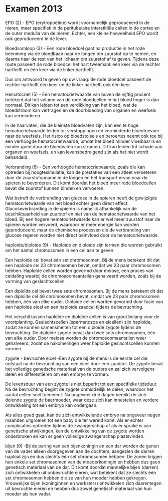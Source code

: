 # Examen 2013

EPO (2) - EPO (erytropoëtine) wordt voornamelijk geproduceerd in de nieren, meer specifiek in de peritubulaire interstitiële cellen in de cortex en de outer medulla van de nieren. Echter, een kleine hoeveelheid EPO wordt ook geproduceerd in de lever.

Bloedsomloop (3) - Een rode bloedcel gaat na productie in het rode beenmerg via de bloedbaan naar de longen om zuurstof op te nemen, en daarna naar de rest van het lichaam om zuurstof af te geven. Tijdens deze route passeert de rode bloedcel het hart tweemaal: één keer via de rechter harthelft en één keer via de linker harthelft.

Dus om antwoord te geven op uw vraag: de rode bloedcel passeert de rechter harthelft één keer en de linker harthelft ook één keer.

Hematocriet (5) - Een hematocrietwaarde van boven de vijftig procent betekent dat het volume van de rode bloedcellen in het bloed hoger is dan normaal. Dit kan leiden tot een verdikking van het bloed, wat de bloedstroom kan vertragen en de doorbloeding van organen en weefsels kan verminderen.

In de haarvaten, die de kleinste bloedvaten zijn, kan een te hoge hematocrietwaarde leiden tot verstoppingen en verminderde bloedtoevoer naar de weefsels. Het risico op bloedstolsels en beroertes neemt ook toe bij een verhoogde hematocrietwaarde, omdat het bloed minder vloeibaar is en minder goed door de bloedvaten kan stromen. Dit kan leiden tot schade aan organen en weefsels, en kan levensbedreigend zijn als het niet wordt behandeld.

Verbranding (6) - Een verhoogde hematocrietwaarde, zoals die kan optreden bij hoogtesimulatie, kan de prestaties van een atleet verbeteren door de zuurstofopname in de longen en het transport ervan naar de spieren te bevorderen. Dit komt doordat het bloed meer rode bloedcellen bevat die zuurstof kunnen binden en vervoeren.

Wat betreft de verbranding van glucose in de spieren heeft de gewijzigde hematocrietwaarde van het bloed echter geen direct effect. Glucoseverbranding in de spieren is namelijk afhankelijk van de beschikbaarheid van zuurstof en niet van de hematocrietwaarde van het bloed. Bij een hogere hematocrietwaarde kan er wel meer zuurstof naar de spieren worden vervoerd, waardoor er meer energie kan worden geproduceerd, maar de chemische processen die de verbranding van glucose regelen worden niet direct beïnvloed door de hematocrietwaarde.

haploide/diploide (9) - Haploïde en diploïde zijn termen die worden gebruikt om het aantal chromosomen in een cel aan te geven.

Een haploïde cel bevat één set chromosomen. Bij de mens betekent dit dat een haploïde cel 23 chromosomen bevat, omdat we 23 paar chromosomen hebben. Haploïde cellen worden gevormd door meiose, een proces van celdeling waarbij de chromosoomaantallen gehalveerd worden, zoals bij de vorming van geslachtscellen.

Een diploïde cel bevat twee sets chromosomen. Bij de mens betekent dit dat een diploïde cel 46 chromosomen bevat, omdat we 23 paar chromosomen hebben, één van elke ouder. Diploïde cellen worden gevormd door fusie van een haploïde eicel en een haploïde zaadcel tijdens de bevruchting.

Het verschil tussen haploïde en diploïde cellen is van groot belang voor de voortplanting. Geslachtscellen (spermatozoa en eicellen) zijn haploïde, zodat ze kunnen samensmelten tot een diploïde zygote tijdens de bevruchting. De diploïde zygote bevat dan twee sets chromosomen, één van elke ouder. Door meiose worden de chromosoomaantallen weer gehalveerd, zodat de nakomelingen weer haploïde geslachtscellen kunnen vormen.

zygote - bevruchte eicel -Een zygote bij de mens is de eerste cel die ontstaat na de bevruchting van een eicel door een zaadcel. De zygote bevat het volledige genetische materiaal van de ouders en zal zich vervolgens delen en differentiëren om een embryo te vormen.

De levensduur van een zygote is niet beperkt tot een specifieke tijdsduur. Na de bevruchting begint de zygote onmiddellijk te delen, waardoor het aantal cellen snel toeneemt. Na ongeveer drie dagen bereikt de zich delende zygote de baarmoeder, waar deze zich kan innestelen en verdere ontwikkeling tot een embryo kan ondergaan.

Als alles goed gaat, kan de zich ontwikkelende embryo na ongeveer negen maanden uitgroeien tot een baby die ter wereld komt. Als er echter complicaties optreden tijdens de zwangerschap of als er sprake is van genetische afwijkingen, kan de ontwikkeling van de zygote worden onderbroken en kan er geen volledige zwangerschap plaatsvinden.

bijen (9) -Bij de paring van een bijenkoningin en een dar worden de genen van de vader alleen doorgegeven aan de dochters, aangezien de darren haploïd zijn en dus slechts één set chromosomen hebben. De zonen krijgen hun enkele set chromosomen van de moederkoningin en hebben dus geen genetisch materiaal van de dar. Dit komt doordat mannelijke bijen (darren) zich ontwikkelen uit onbevruchte eieren, wat betekent dat ze slechts één set chromosomen hebben die ze van hun moeder hebben gekregen. Vrouwelijke bijen (koninginnen en werksters) ontwikkelen zich daarentegen uit bevruchte eieren en hebben dus zowel genetisch materiaal van hun moeder als hun vader.
